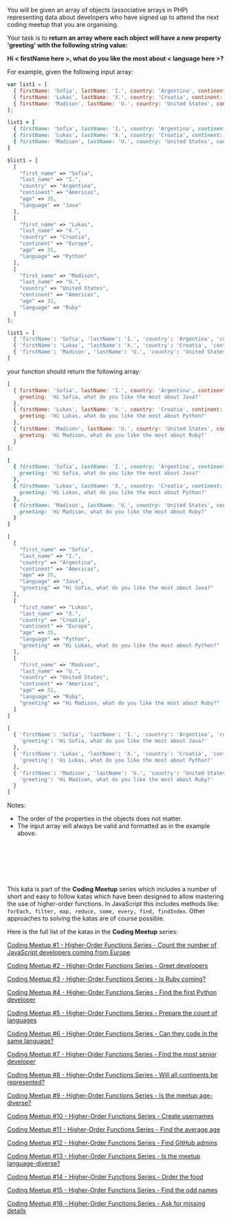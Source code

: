 You will be given an array of objects (associative arrays in PHP) representing data about developers who have signed up to attend the next coding meetup that you are organising.

Your task is to **return an array where each object will have a new property 'greeting' with the following string value:**

**Hi < firstName here >, what do you like the most about < language here >?**

For example, given the following input array:

```javascript
var list1 = [
  { firstName: 'Sofia', lastName: 'I.', country: 'Argentina', continent: 'Americas', age: 35, language: 'Java' },
  { firstName: 'Lukas', lastName: 'X.', country: 'Croatia', continent: 'Europe', age: 35, language: 'Python' },
  { firstName: 'Madison', lastName: 'U.', country: 'United States', continent: 'Americas', age: 32, language: 'Ruby' } 
];
```
```ruby
list1 = [
  { firstName: 'Sofia', lastName: 'I.', country: 'Argentina', continent: 'Americas', age: 35, language: 'Java' },
  { firstName: 'Lukas', lastName: 'X.', country: 'Croatia', continent: 'Europe', age: 35, language: 'Python' },
  { firstName: 'Madison', lastName: 'U.', country: 'United States', continent: 'Americas', age: 32, language: 'Ruby' } 
]
```
```php
$list1 = [
  [
    "first_name" => "Sofia",
    "last_name" => "I.",
    "country" => "Argentina",
    "continent" => "Americas",
    "age" => 35,
    "language" => "Java"
  ],
  [
    "first_name" => "Lukas",
    "last_name" => "X.",
    "country" => "Croatia",
    "continent" => "Europe",
    "age" => 35,
    "language" => "Python"
  ],
  [
    "first_name" => "Madison",
    "last_name" => "U.",
    "country" => "United States",
    "continent" => "Americas",
    "age" => 32,
    "language" => "Ruby"
  ]
];
```
```python
list1 = [
  { 'firstName': 'Sofia', 'lastName': 'I.', 'country': 'Argentina', 'continent': 'Americas', 'age': 35, 'language': 'Java' },
  { 'firstName': 'Lukas', 'lastName': 'X.', 'country': 'Croatia', 'continent': 'Europe', 'age': 35, 'language': 'Python' },
  { 'firstName': 'Madison', 'lastName': 'U.', 'country': 'United States', 'continent': 'Americas', 'age': 32, 'language': 'Ruby' } 
]
```

your function should return the following array:

```javascript
[
  { firstName: 'Sofia', lastName: 'I.', country: 'Argentina', continent: 'Americas', age: 35, language: 'Java',
    greeting: 'Hi Sofia, what do you like the most about Java?'
  },
  { firstName: 'Lukas', lastName: 'X.', country: 'Croatia', continent: 'Europe', age: 35, language: 'Python',
    greeting: 'Hi Lukas, what do you like the most about Python?'
  },
  { firstName: 'Madison', lastName: 'U.', country: 'United States', continent: 'Americas', age: 32, language: 'Ruby',
    greeting: 'Hi Madison, what do you like the most about Ruby?'
  } 
];
```
```ruby
[
  { firstName: 'Sofia', lastName: 'I.', country: 'Argentina', continent: 'Americas', age: 35, language: 'Java',
    greeting: 'Hi Sofia, what do you like the most about Java?'
  },
  { firstName: 'Lukas', lastName: 'X.', country: 'Croatia', continent: 'Europe', age: 35, language: 'Python',
    greeting: 'Hi Lukas, what do you like the most about Python?'
  },
  { firstName: 'Madison', lastName: 'U.', country: 'United States', continent: 'Americas', age: 32, language: 'Ruby',
    greeting: 'Hi Madison, what do you like the most about Ruby?'
  } 
]
```
```php
[
  [
    "first_name" => "Sofia",
    "last_name" => "I.",
    "country" => "Argentina",
    "continent" => "Americas",
    "age" => 35,
    "language" => "Java",
    "greeting" => "Hi Sofia, what do you like the most about Java?"
  ],
  [
    "first_name" => "Lukas",
    "last_name" => "X.",
    "country" => "Croatia",
    "continent" => "Europe",
    "age" => 35,
    "language" => "Python",
    "greeting" => "Hi Lukas, what do you like the most about Python?"
  ],
  [
    "first_name" => "Madison",
    "last_name" => "U.",
    "country" => "United States",
    "continent" => "Americas",
    "age" => 32,
    "language" => "Ruby",
    "greeting" => "Hi Madison, what do you like the most about Ruby?"
  ]
]
```
```python
[
  { 'firstName': 'Sofia', 'lastName': 'I.', 'country': 'Argentina', 'continent': 'Americas', 'age': 35, 'language': 'Java',
    'greeting': 'Hi Sofia, what do you like the most about Java?'
  },
  { 'firstName': 'Lukas', 'lastName': 'X.', 'country': 'Croatia', 'continent': 'Europe', 'age': 35, 'language': 'Python',
    'greeting': 'Hi Lukas, what do you like the most about Python?'
  },
  { 'firstName': 'Madison', 'lastName': 'U.', 'country': 'United States', 'continent': 'Americas', 'age': 32, 'language': 'Ruby',
    'greeting': 'Hi Madison, what do you like the most about Ruby?'
  } 
]
```

Notes:

 - The order of the properties in the objects does not matter.
 - The input array will always be valid and formatted as in the example above.
<br>
<br>
<br>
<br>
<br>

This kata is part of the **Coding Meetup** series which includes a number of short and easy to follow katas which have been designed to allow mastering the use of higher-order functions. In JavaScript this includes methods like: `forEach, filter, map, reduce, some, every, find, findIndex`. Other approaches to solving the katas are of course possible.


Here is the full list of the katas in the **Coding Meetup** series:

<a href="http://www.codewars.com/kata/coding-meetup-number-1-higher-order-functions-series-count-the-number-of-javascript-developers-coming-from-europe">Coding Meetup #1 - Higher-Order Functions Series - Count the number of JavaScript developers coming from Europe</a>

<a href="https://www.codewars.com/kata/coding-meetup-number-2-higher-order-functions-series-greet-developers">Coding Meetup #2 - Higher-Order Functions Series - Greet developers</a>

<a href="https://www.codewars.com/kata/coding-meetup-number-3-higher-order-functions-series-is-ruby-coming">Coding Meetup #3 - Higher-Order Functions Series - Is Ruby coming?</a>

<a href="https://www.codewars.com/kata/coding-meetup-number-4-higher-order-functions-series-find-the-first-python-developer">Coding Meetup #4 - Higher-Order Functions Series - Find the first Python developer</a>

<a href="https://www.codewars.com/kata/coding-meetup-number-5-higher-order-functions-series-prepare-the-count-of-languages">Coding Meetup #5 - Higher-Order Functions Series - Prepare the count of languages</a>

<a href="https://www.codewars.com/kata/coding-meetup-number-6-higher-order-functions-series-can-they-code-in-the-same-language">Coding Meetup #6 - Higher-Order Functions Series - Can they code in the same language?</a>

<a href="http://www.codewars.com/kata/coding-meetup-number-7-higher-order-functions-series-find-the-most-senior-developer">Coding Meetup #7 - Higher-Order Functions Series - Find the most senior developer</a>

<a href="https://www.codewars.com/kata/coding-meetup-number-8-higher-order-functions-series-will-all-continents-be-represented">Coding Meetup #8 - Higher-Order Functions Series - Will all continents be represented?</a>

<a href="https://www.codewars.com/kata/coding-meetup-number-9-higher-order-functions-series-is-the-meetup-age-diverse">Coding Meetup #9 - Higher-Order Functions Series - Is the meetup age-diverse?</a>

<a href="https://www.codewars.com/kata/coding-meetup-number-10-higher-order-functions-series-create-usernames">Coding Meetup #10 - Higher-Order Functions Series - Create usernames</a>

<a href="https://www.codewars.com/kata/coding-meetup-number-11-higher-order-functions-series-find-the-average-age">Coding Meetup #11 - Higher-Order Functions Series - Find the average age</a>

<a href="https://www.codewars.com/kata/coding-meetup-number-12-higher-order-functions-series-find-github-admins">Coding Meetup #12 - Higher-Order Functions Series - Find GitHub admins</a>

<a href="https://www.codewars.com/kata/coding-meetup-number-13-higher-order-functions-series-is-the-meetup-language-diverse">Coding Meetup #13 - Higher-Order Functions Series - Is the meetup language-diverse?</a>

<a href="https://www.codewars.com/kata/coding-meetup-number-14-higher-order-functions-series-order-the-food">Coding Meetup #14 - Higher-Order Functions Series - Order the food</a>

<a href="https://www.codewars.com/kata/coding-meetup-number-15-higher-order-functions-series-find-the-odd-names">Coding Meetup #15 - Higher-Order Functions Series - Find the odd names</a>

<a href="https://www.codewars.com/kata/coding-meetup-number-16-higher-order-functions-series-ask-for-missing-details">Coding Meetup #16 - Higher-Order Functions Series - Ask for missing details</a>